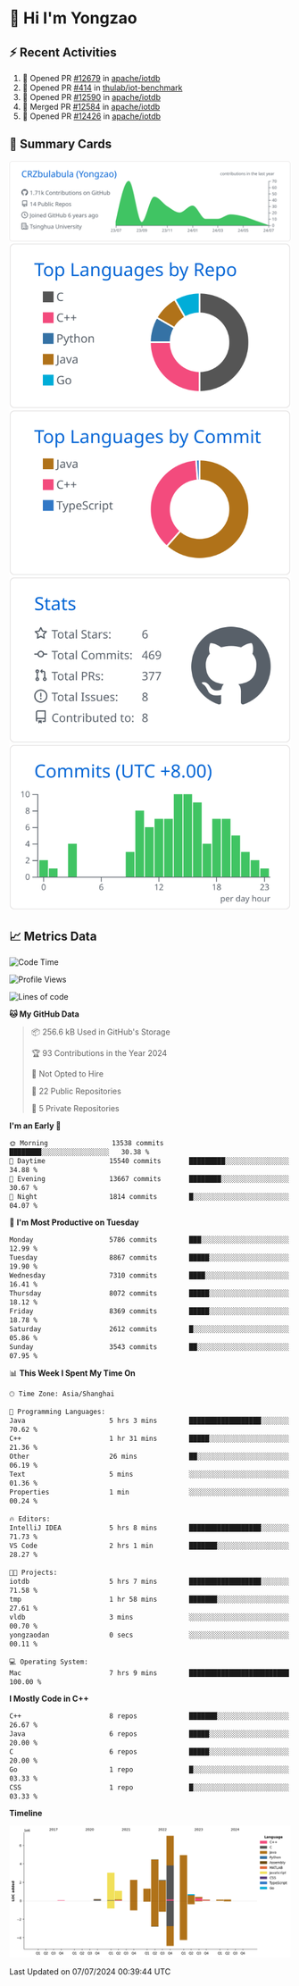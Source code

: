 # 👋 Hi I'm Yongzao

## ⚡ Recent Activities
<!--START_SECTION:activity-->
1. 💪 Opened PR [#12679](https://github.com/apache/iotdb/pull/12679) in [apache/iotdb](https://github.com/apache/iotdb)
2. 💪 Opened PR [#414](https://github.com/thulab/iot-benchmark/pull/414) in [thulab/iot-benchmark](https://github.com/thulab/iot-benchmark)
3. 💪 Opened PR [#12590](https://github.com/apache/iotdb/pull/12590) in [apache/iotdb](https://github.com/apache/iotdb)
4. 🎉 Merged PR [#12584](https://github.com/apache/iotdb/pull/12584) in [apache/iotdb](https://github.com/apache/iotdb)
5. 💪 Opened PR [#12426](https://github.com/apache/iotdb/pull/12426) in [apache/iotdb](https://github.com/apache/iotdb)
<!--END_SECTION:activity-->

## 🎑 Summary Cards

[![](https://raw.githubusercontent.com/CRZbulabula/CRZbulabula/main/profile-summary-card-output/github/0-profile-details.svg)](https://github.com/vn7n24fzkq/github-profile-summary-cards)
[![](https://raw.githubusercontent.com/CRZbulabula/CRZbulabula/main/profile-summary-card-output/github/1-repos-per-language.svg)](https://github.com/vn7n24fzkq/github-profile-summary-cards) [![](https://raw.githubusercontent.com/CRZbulabula/CRZbulabula/main/profile-summary-card-output/github/2-most-commit-language.svg)](https://github.com/vn7n24fzkq/github-profile-summary-cards)
[![](https://raw.githubusercontent.com/CRZbulabula/CRZbulabula/main/profile-summary-card-output/github/3-stats.svg)](https://github.com/vn7n24fzkq/github-profile-summary-cards) [![](https://raw.githubusercontent.com/CRZbulabula/CRZbulabula/main/profile-summary-card-output/github/4-productive-time.svg)](https://github.com/vn7n24fzkq/github-profile-summary-cards)

## 📈 Metrics Data

<!--START_SECTION:waka-->
![Code Time](http://img.shields.io/badge/Code%20Time-668%20hrs%2019%20mins-blue)

![Profile Views](http://img.shields.io/badge/Profile%20Views-0-blue)

![Lines of code](https://img.shields.io/badge/From%20Hello%20World%20I%27ve%20Written-27.8%20million%20lines%20of%20code-blue)

**🐱 My GitHub Data** 

> 📦 256.6 kB Used in GitHub's Storage 
 > 
> 🏆 93 Contributions in the Year 2024
 > 
> 🚫 Not Opted to Hire
 > 
> 📜 22 Public Repositories 
 > 
> 🔑 5 Private Repositories 
 > 
**I'm an Early 🐤** 

```text
🌞 Morning                13538 commits       ████████░░░░░░░░░░░░░░░░░   30.38 % 
🌆 Daytime                15540 commits       █████████░░░░░░░░░░░░░░░░   34.88 % 
🌃 Evening                13667 commits       ████████░░░░░░░░░░░░░░░░░   30.67 % 
🌙 Night                  1814 commits        █░░░░░░░░░░░░░░░░░░░░░░░░   04.07 % 
```
📅 **I'm Most Productive on Tuesday** 

```text
Monday                   5786 commits        ███░░░░░░░░░░░░░░░░░░░░░░   12.99 % 
Tuesday                  8867 commits        █████░░░░░░░░░░░░░░░░░░░░   19.90 % 
Wednesday                7310 commits        ████░░░░░░░░░░░░░░░░░░░░░   16.41 % 
Thursday                 8072 commits        █████░░░░░░░░░░░░░░░░░░░░   18.12 % 
Friday                   8369 commits        █████░░░░░░░░░░░░░░░░░░░░   18.78 % 
Saturday                 2612 commits        █░░░░░░░░░░░░░░░░░░░░░░░░   05.86 % 
Sunday                   3543 commits        ██░░░░░░░░░░░░░░░░░░░░░░░   07.95 % 
```


📊 **This Week I Spent My Time On** 

```text
🕑︎ Time Zone: Asia/Shanghai

💬 Programming Languages: 
Java                     5 hrs 3 mins        ██████████████████░░░░░░░   70.62 % 
C++                      1 hr 31 mins        █████░░░░░░░░░░░░░░░░░░░░   21.36 % 
Other                    26 mins             ██░░░░░░░░░░░░░░░░░░░░░░░   06.19 % 
Text                     5 mins              ░░░░░░░░░░░░░░░░░░░░░░░░░   01.36 % 
Properties               1 min               ░░░░░░░░░░░░░░░░░░░░░░░░░   00.24 % 

🔥 Editors: 
IntelliJ IDEA            5 hrs 8 mins        ██████████████████░░░░░░░   71.73 % 
VS Code                  2 hrs 1 min         ███████░░░░░░░░░░░░░░░░░░   28.27 % 

🐱‍💻 Projects: 
iotdb                    5 hrs 7 mins        ██████████████████░░░░░░░   71.58 % 
tmp                      1 hr 58 mins        ███████░░░░░░░░░░░░░░░░░░   27.61 % 
vldb                     3 mins              ░░░░░░░░░░░░░░░░░░░░░░░░░   00.70 % 
yongzaodan               0 secs              ░░░░░░░░░░░░░░░░░░░░░░░░░   00.11 % 

💻 Operating System: 
Mac                      7 hrs 9 mins        █████████████████████████   100.00 % 
```

**I Mostly Code in C++** 

```text
C++                      8 repos             ███████░░░░░░░░░░░░░░░░░░   26.67 % 
Java                     6 repos             █████░░░░░░░░░░░░░░░░░░░░   20.00 % 
C                        6 repos             █████░░░░░░░░░░░░░░░░░░░░   20.00 % 
Go                       1 repo              █░░░░░░░░░░░░░░░░░░░░░░░░   03.33 % 
CSS                      1 repo              █░░░░░░░░░░░░░░░░░░░░░░░░   03.33 % 
```



**Timeline**

![Lines of Code chart](https://raw.githubusercontent.com/CRZbulabula/CRZbulabula/main/assets/bar_graph.png)


 Last Updated on 07/07/2024 00:39:44 UTC
<!--END_SECTION:waka-->

